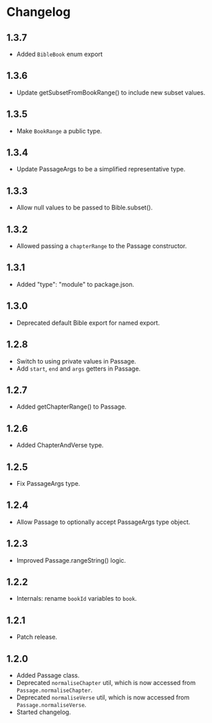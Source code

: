 # Changelog

## 1.3.7

-  Added `BibleBook` enum export

## 1.3.6

-  Update getSubsetFromBookRange() to include new subset values.

## 1.3.5

-  Make `BookRange` a public type.

## 1.3.4

-  Update PassageArgs to be a simplified representative type.

## 1.3.3

-  Allow null values to be passed to Bible.subset().

## 1.3.2

-  Allowed passing a `chapterRange` to the Passage constructor.

## 1.3.1

-  Added "type": "module" to package.json.

## 1.3.0

-  Deprecated default Bible export for named export.

## 1.2.8

-  Switch to using private values in Passage.
-  Add `start`, `end` and `args` getters in Passage.

## 1.2.7

-  Added getChapterRange() to Passage.

## 1.2.6

-  Added ChapterAndVerse type.

## 1.2.5

-  Fix PassageArgs type.

## 1.2.4

-  Allow Passage to optionally accept PassageArgs type object.

## 1.2.3

-  Improved Passage.rangeString() logic.

## 1.2.2

-  Internals: rename `bookId` variables to `book`.

## 1.2.1

-  Patch release.

## 1.2.0

-  Added Passage class.
-  Deprecated `normaliseChapter` util, which is now accessed from `Passage.normaliseChapter`.
-  Deprecated `normaliseVerse` util, which is now accessed from `Passage.normaliseVerse`.
-  Started changelog.
